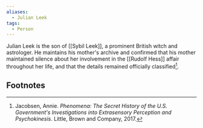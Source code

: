```yaml
---
aliases:
  - Julian Leek
tags:
  - Person
---
```

Julian Leek is the son of [[Sybil Leek]], a prominent British witch and astrologer. He maintains his mother's archive and confirmed that his mother maintained silence about her involvement in the [[Rudolf Hess]] affair throughout her life, and that the details remained officially classified[^1].

## Footnotes
[^1]: Jacobsen, Annie. *Phenomena: The Secret History of the U.S. Government's Investigations into Extrasensory Perception and Psychokinesis*. Little, Brown and Company, 2017.
